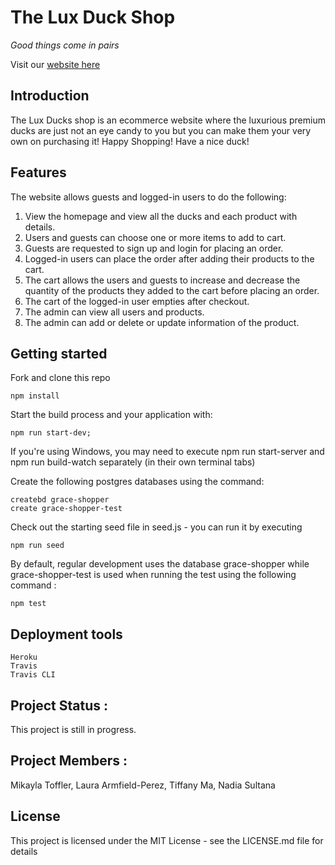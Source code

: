 # The Lux Duck Shop

_Good things come in pairs_

Visit our [website here][heroku-website]

[heroku-website]: https://grace-shopper-great-gatsby.herokuapp.com/

## Introduction

The Lux Ducks shop is an ecommerce website where the luxurious premium ducks are just not an eye candy to you but you can make them your very own on purchasing it! Happy Shopping! Have a nice duck!

## Features

The website allows guests and logged-in users to do the following:

1.  View the homepage and view all the ducks and each product with details.
2.  Users and guests can choose one or more items to add to cart.
3.  Guests are requested to sign up and login for placing an order.
4.  Logged-in users can place the order after adding their products to the cart.
5.  The cart allows the users and guests to increase and decrease the quantity of the products they added to the cart before placing an order.
6.  The cart of the logged-in user empties after checkout.
7.  The admin can view all users and products.
8.  The admin can add or delete or update information of the product.

## Getting started

Fork and clone this repo

```
npm install
```

Start the build process and your application with:

```
npm run start-dev;
```

If you're using Windows, you may need to execute npm run start-server and npm run build-watch separately (in their own terminal tabs)

Create the following postgres databases using the command:

```
createbd grace-shopper
create grace-shopper-test
```

Check out the starting seed file in seed.js - you can run it by executing

```
npm run seed
```

By default, regular development uses the database grace-shopper while grace-shopper-test is used when running the test using the following command :

```
npm test
```

## Deployment tools

```
Heroku
Travis
Travis CLI
```

## Project Status :

This project is still in progress.

## Project Members :

Mikayla Toffler, Laura Armfield-Perez, Tiffany Ma, Nadia Sultana

## License

This project is licensed under the MIT License - see the LICENSE.md file for details
